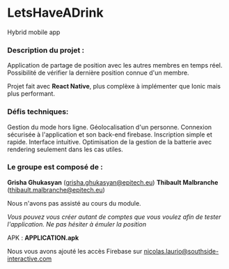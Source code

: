 # LetsHaveADrink
Hybrid mobile app

### Description du projet :
Application de partage de position avec les autres membres en temps réel.
Possibilité de vérifier la dernière position connue d'un membre.

Projet fait avec **React Native**, plus complèxe à implémenter que Ionic mais plus performant.

### Défis techniques: 
Gestion du mode hors ligne.
Géolocalisation d'un personne.
Connexion sécurisée à l'application et son back-end firebase.
Inscription simple et rapide.
Interface intuitive.
Optimisation de la gestion de la batterie avec rendering seulement dans les cas utiles.

### Le groupe est composé de :
**Grisha Ghukasyan** (grisha.ghukasyan@epitech.eu)
**Thibault Malbranche** (thibault.malbranche@epitech.eu)

Nous n'avons pas assisté au cours du module.

*Vous pouvez vous créer autant de comptes que vous voulez afin de tester l'application. Ne pas hésiter à émuler la position*

APK : **APPLICATION.apk**

Nous vous avons ajouté les accès Firebase sur nicolas.laurio@southside-interactive.com
